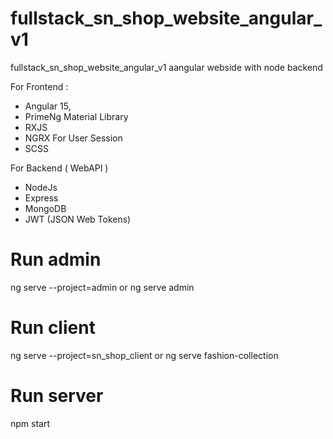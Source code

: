 # fullstack_sn_shop_website_angular_v1

fullstack_sn_shop_website_angular_v1 aangular webside with node backend

For Frontend :

- Angular 15,
- PrimeNg Material Library
- RXJS
- NGRX For User Session
- SCSS

For Backend ( WebAPI )

- NodeJs
- Express
- MongoDB
- JWT (JSON Web Tokens)

# Run admin

ng serve --project=admin
or
ng serve admin

# Run client

ng serve --project=sn_shop_client
or
ng serve fashion-collection

# Run server

npm start
